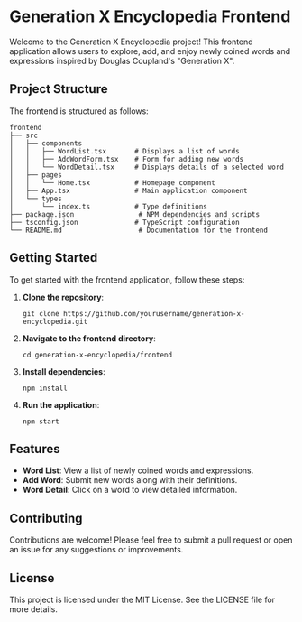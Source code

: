 # Generation X Encyclopedia Frontend

Welcome to the Generation X Encyclopedia project! This frontend application allows users to explore, add, and enjoy newly coined words and expressions inspired by Douglas Coupland's "Generation X".

## Project Structure

The frontend is structured as follows:

```
frontend
├── src
│   ├── components
│   │   ├── WordList.tsx       # Displays a list of words
│   │   ├── AddWordForm.tsx    # Form for adding new words
│   │   └── WordDetail.tsx     # Displays details of a selected word
│   ├── pages
│   │   └── Home.tsx           # Homepage component
│   ├── App.tsx                # Main application component
│   └── types
│       └── index.ts           # Type definitions
├── package.json                # NPM dependencies and scripts
├── tsconfig.json              # TypeScript configuration
└── README.md                   # Documentation for the frontend
```

## Getting Started

To get started with the frontend application, follow these steps:

1. **Clone the repository**:
   ```
   git clone https://github.com/yourusername/generation-x-encyclopedia.git
   ```

2. **Navigate to the frontend directory**:
   ```
   cd generation-x-encyclopedia/frontend
   ```

3. **Install dependencies**:
   ```
   npm install
   ```

4. **Run the application**:
   ```
   npm start
   ```

## Features

- **Word List**: View a list of newly coined words and expressions.
- **Add Word**: Submit new words along with their definitions.
- **Word Detail**: Click on a word to view detailed information.

## Contributing

Contributions are welcome! Please feel free to submit a pull request or open an issue for any suggestions or improvements.

## License

This project is licensed under the MIT License. See the LICENSE file for more details.